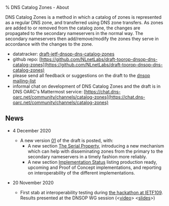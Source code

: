% DNS Catalog Zones - About

DNS Catalog Zones is a method in which a catalog of zones is represented as a regular DNS zone, and transferred using DNS zone transfers. As zones are added to or removed from the catalog zone, the changes are propagated to the secondary nameservers in the normal way. The secondary nameservers then add/remove/modify the zones they serve in accordance with the changes to the zone.

- datatracker: [draft-ietf-dnsop-dns-catalog-zones](https://datatracker.ietf.org/doc/draft-ietf-dnsop-dns-catalog-zones/)
- github repo: [https://github.com/NLnetLabs/draft-toorop-dnsop-dns-catalog-zones](https://github.com/NLnetLabs/draft-toorop-dnsop-dns-catalog-zones)
- please send all feedback or suggestions on the draft to the [dnsop mailing-list](https://www.ietf.org/mailman/listinfo/dnsop)
- informal chat on development of DNS Catalog Zones and the draft is in DNS OARC's Mattermost service: [https://chat.dns-oarc.net/community/channels/catalog-zones](https://chat.dns-oarc.net/community/channels/catalog-zones)

## News

- 4 December 2020
  - A new version [01](https://datatracker.ietf.org/doc/draft-ietf-dnsop-dns-catalog-zones/01/) of the draft is posted, with:
    - A new section [The Serial Property](https://www.ietf.org/archive/id/draft-ietf-dnsop-dns-catalog-zones-01.html#name-the-serial-property), introducing a new mechanism which can help with disseminating zones from the primary to the secondary nameservers in a timely fashion more reliably.
    - A new section [Implementation Status](https://www.ietf.org/archive/id/draft-ietf-dnsop-dns-catalog-zones-01.html#name-implementation-status) listing production ready, upcoming and Proof of Concept implementations, and reporting on interoperability of the different implementations.

- 20 November 2020
  - First stab at interoperability testing during [the hackathon at IETF109](https://trac.ietf.org/trac/ietf/meeting/wiki/109hackathon#DNS).
    Results presented at the DNSOP WG session (<[video](https://www.youtube.com/watch?v=R13CeJng9JI&t=167)> <[slides](https://datatracker.ietf.org/meeting/109/materials/slides-109-dnsop-sessb-dns-hackathon-results-00)>)
